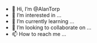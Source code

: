 - 👋 Hi, I’m @AlanTorp
- 👀 I’m interested in ...
- 🌱 I’m currently learning ...
- 💞️ I’m looking to collaborate on ...
- 📫 How to reach me ...

<!---
AlanTorp/AlanTorp is a ✨ special ✨ repository because its `README.md` (this file) appears on your GitHub profile.
You can click the Preview link to take a look at your changes.
--->

